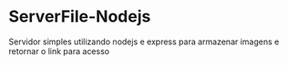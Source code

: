 # ServerFile-Nodejs
 Servidor simples utilizando nodejs e express para armazenar imagens e retornar o link para acesso
